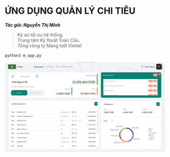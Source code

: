 # ỨNG DỤNG QUẢN LÝ CHI TIÊU
***Tác giả: Nguyễn Thị Minh***

> Kỹ sư tối ưu hệ thống.<br>Trung tâm Kỹ thuật Toàn Cầu.<br>Tổng công ty Mạng lưới Viettel


    python3 m_app.py

![User Interface](image/UI.png)